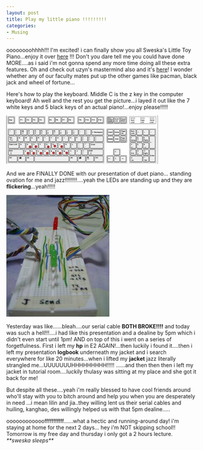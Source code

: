 ```yaml
---
layout: post
title: Play my little piano !!!!!!!!!
categories:
- Musing
---
```



oooooooohhhh!!! I'm excited! i can finally show you all Sweska's Little Toy Piano...enjoy it over [here](/docs/piano.zip) !!! Don't you dare tell me you could have done MORE....as i said i'm not gonna spend any more time doing all these extra features. Oh and check out uzyn's mastermind also and it's [here](http://ee2007log.blogspot.com/2005/10/standalone-engine-done.html)! I wonder whether any of our faculty mates put up the other games like pacman, black jack and wheel of fortune...

Here's how to play the keyboard. Middle C is the z key in the computer keyboard! Ah well and the rest you get the picture...i layed it out like the 7 white keys and 5 black keys of an actual piano!...enjoy please!!!!!

![](/img/keyboard1.jpg)

And we are FINALLY DONE with our presentation of duet piano... standing ovation for me and jazz!!!!!!!!....yeah the LEDs are standing up and they are **flickering**...yeah!!!!!

![](/img/ova.jpg)

Yesterday was like......bleah....our serial cable **BOTH BROKE!!!!** and today was such a hell!!!....i had like this presentation and a dealine by 5pm which i didn't even start until 1pm! AND on top of this i went on a series of forgetfulness. First i left my **hp** in E2 AGAIN!...then luckily i found it....then i left my presentation **logbook** underneath my jacket and i search everywhere for like 20 minutes...when i lifted my **jacket** jazz literally strangled me...UUUUUUUHHHHHHHHH!!!!! ......and then then then i left my jacket in tutorial room....luckily thulasy was sitting at my place and she got it back for me!

But despite all these....yeah i'm really blessed to have cool friends around who'll stay with you to bitch around and help you when you are desperately in need ...i mean lilin and jia..they willing lent us their serial cables and huiling, kanghao, des willingly helped us with that 5pm dealine.....

oooooooooooofffffffffff......what a hectic and running-around day! i'm staying at home for the next 2 days... hey i'm NOT skipping school!! Tomorrow is my free day and thursday i only got a 2 hours lecture. _\*\*sweska sleeps\*\*_
